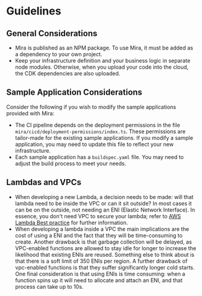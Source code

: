 # Guidelines

## General Considerations

* Mira is published as an NPM package. To use Mira, it must be added as a dependency to your own project.
* Keep your infrastructure definition and your business logic in separate node modules. Otherwise, when you upload your code into the cloud, the CDK dependencies are also uploaded.

## Sample Application Considerations

Consider the following if you wish to modify the sample applications provided with Mira:

* The CI pipeline depends on the deployment permissions in the file `mira/cicd/deployment-permissions/index.ts`. These permissions are tailor-made for the existing sample applications.
If you modify a sample application, you may need to update this file to reflect your new infrastructure.
* Each sample application has a `buildspec.yaml` file. You may need to adjust the build process to meet your needs.

## Lambdas and VPCs

* When developing a new Lambda, a decision needs to be made: will that lambda need to be inside the VPC or can it sit outside? In most cases it can be on the outside, not needing an ENI (Elastic Network Interface). In essence, you don't need VPC to secure your lambda; refer to [AWS Lambda Best practice] for further information.
* When developing a lambda inside a VPC the main implications are the cost of using a ENI and the fact that they will be time-consuming to create. Another drawback is that garbage collection will be delayed, as VPC-enabled functions are allowed to stay idle for longer to increase the likelihood that existing ENIs are reused. Something else to think about is that there is a soft limit of 350 ENIs per region. A further drawback of vpc-enabled functions is that they suffer significantly longer cold starts. One final consideration is that using ENIs is time consuming: when a function spins up it will need to allocate and attach an ENI, and that process can take up to 10s.

<!-- Links -->
[AWS Lambda Best practice]: https://docs.aws.amazon.com/lambda/latest/dg/best-practices.html

